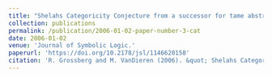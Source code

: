 ```yaml
---
title: "Shelahs Categoricity Conjecture from a successor for tame abstract elementary classes."
collection: publications
permalink: /publication/2006-01-02-paper-number-3-cat
date: 2006-01-02
venue: 'Journal of Symbolic Logic.'
paperurl: 'https://doi.org/10.2178/jsl/1146620158'
citation: 'R. Grossberg and M. VanDieren (2006). &quot; Shelahs Categoricity Conjecture from a successor for tame abstract elementary classes. &quot; <i>Journal of Symbolic Logic.</i> 71(2). 553-568'
---
```



